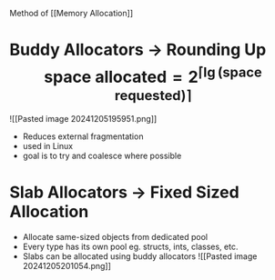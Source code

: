 Method of [[Memory Allocation]]

# Buddy Allocators -> Rounding Up $$\text{space allocated} = 2^{\lceil\lg(\text{space requested})\rceil}$$
![[Pasted image 20241205195951.png]]
- Reduces external fragmentation
- used in Linux
- goal is to try and coalesce where possible

# Slab Allocators -> Fixed Sized Allocation
- Allocate same-sized objects from dedicated pool
- Every type has its own pool eg. structs, ints, classes, etc.
- Slabs can be allocated using buddy allocators
![[Pasted image 20241205201054.png]]

